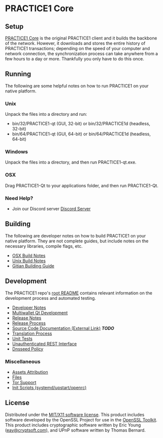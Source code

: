 PRACTICE1 Core
=====================

Setup
---------------------
[PRACTICE1 Core](http://PRACTICE1-coin.io/) is the original PRACTICE1 client and it builds the backbone of the network. However, it downloads and stores the entire history of PRACTICE1 transactions; depending on the speed of your computer and network connection, the synchronization process can take anywhere from a few hours to a day or more. Thankfully you only have to do this once.

Running
---------------------
The following are some helpful notes on how to run PRACTICE1 on your native platform.

### Unix

Unpack the files into a directory and run:

- bin/32/PRACTICE1-qt (GUI, 32-bit) or bin/32/PRACTICE1d (headless, 32-bit)
- bin/64/PRACTICE1-qt (GUI, 64-bit) or bin/64/PRACTICE1d (headless, 64-bit)

### Windows

Unpack the files into a directory, and then run PRACTICE1-qt.exe.

### OSX

Drag PRACTICE1-Qt to your applications folder, and then run PRACTICE1-Qt.

### Need Help?

* Join our Discord server [Discord Server](https://discord.gg/g8h7Yf)

Building
---------------------
The following are developer notes on how to build PRACTICE1 on your native platform. They are not complete guides, but include notes on the necessary libraries, compile flags, etc.

- [OSX Build Notes](build-osx.md)
- [Unix Build Notes](build-unix.md)
- [Gitian Building Guide](gitian-building.md)

Development
---------------------
The PRACTICE1 repo's [root README](https://github.com/PRACTICE1/PRACTICE1/blob/master/README.md) contains relevant information on the development process and automated testing.

- [Developer Notes](developer-notes.md)
- [Multiwallet Qt Development](multiwallet-qt.md)
- [Release Notes](release-notes.md)
- [Release Process](release-process.md)
- [Source Code Documentation (External Link)](https://dev.visucore.com/bitcoin/doxygen/) ***TODO***
- [Translation Process](translation_process.md)
- [Unit Tests](unit-tests.md)
- [Unauthenticated REST Interface](REST-interface.md)
- [Dnsseed Policy](dnsseed-policy.md)

### Miscellaneous
- [Assets Attribution](assets-attribution.md)
- [Files](files.md)
- [Tor Support](tor.md)
- [Init Scripts (systemd/upstart/openrc)](init.md)

License
---------------------
Distributed under the [MIT/X11 software license](http://www.opensource.org/licenses/mit-license.php).
This product includes software developed by the OpenSSL Project for use in the [OpenSSL Toolkit](https://www.openssl.org/). This product includes
cryptographic software written by Eric Young ([eay@cryptsoft.com](mailto:eay@cryptsoft.com)), and UPnP software written by Thomas Bernard.
